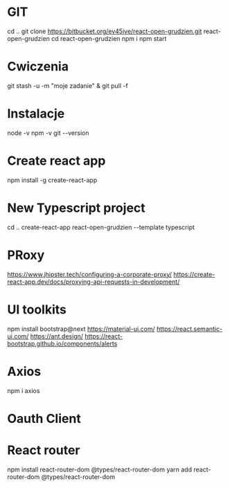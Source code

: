 # GIT 
cd ..
git clone https://bitbucket.org/ev45ive/react-open-grudzien.git react-open-grudzien
cd react-open-grudzien
npm i 
npm start

# Cwiczenia
git stash -u -m "moje zadanie" & git pull -f

# Instalacje
node -v
npm -v 
git --version

# Create react app
npm install -g create-react-app

# New Typescript project
cd ..
create-react-app react-open-grudzien --template typescript

# PRoxy
https://www.jhipster.tech/configuring-a-corporate-proxy/
https://create-react-app.dev/docs/proxying-api-requests-in-development/

# UI toolkits
npm install bootstrap@next
https://material-ui.com/
https://react.semantic-ui.com/
https://ant.design/
https://react-bootstrap.github.io/components/alerts

# Axios
npm i axios

# Oauth Client 

# React router
npm install react-router-dom @types/react-router-dom
yarn add react-router-dom @types/react-router-dom
